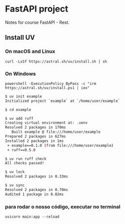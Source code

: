 # FastAPI project

Notes for course FastAPI - Rest.

## Install UV

### On macOS and Linux

`curl -LsSf https://astral.sh/uv/install.sh | sh`

### On Windows

`powershell -ExecutionPolicy ByPass -c "irm https://astral.sh/uv/install.ps1 | iex"`

```bash
$ uv init example
Initialized project `example` at `/home/user/example`

$ cd example

$ uv add ruff
Creating virtual environment at: .venv
Resolved 2 packages in 170ms
   Built example @ file:///home/user/example
Prepared 2 packages in 627ms
Installed 2 packages in 1ms
 + example==0.1.0 (from file:///home/user/example)
 + ruff==0.5.0

$ uv run ruff check
All checks passed!

$ uv lock
Resolved 2 packages in 0.33ms

$ uv sync
Resolved 2 packages in 0.70ms
Audited 1 package in 0.02ms
```

### para rodar o nosso código, executar no terminal

`uvicorn main:app --reload`

